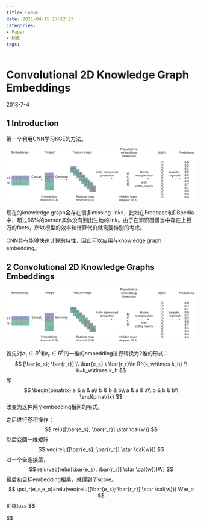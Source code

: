 ```yaml
---
title: ConvE
date: 2021-04-15 17:12:23
categories:
- Paper
- KGE
tags:
---
```


# Convolutional 2D Knowledge Graph Embeddings

2018-7-4

## 1 Introduction

第一个利用CNN学习KGE的方法。

![](ConvE/image-20200314161529853.png)

<!--more-->

现在的knowledge graph会存在很多missing links，比如在Freebase和DBpedia中，超过66%的person实体没有到出生地的link。由于在知识图谱当中存在上百万的facts，所以模型的效率和计算代价就需要特别的考虑。

CNN具有能够快速计算的特性，因此可以应用与knowledge graph embedding。

## 2 Convolutional 2D Knowledge Graphs Embeddings

![](ConvE/image-20200314161529853.png)

首先对$e_1\in R^k$和$r_r\in R^k$的一维的embedding进行转换为2维的形式：
$$
[\bar{e_s}; \bar{r_r}] \\
\bar{e_s},\ \bar{r_r}\in R^{k_w\times k_h} \\
k=k_w\times k_h
$$
即：
$$
\begin{pmatrix} 
a & a & a\\ 
b & b & b\\
a & a & a\\
b & b & b\\
\end{pmatrix}
$$
改变为这种两个embedding相间的格式。

之后进行卷积操作：
$$
relu([\bar{e_s}; \bar{r_r}] \star \cal{w})
$$
然后变回一维矩阵
$$
vec(relu([\bar{e_s}; \bar{r_r}] \star \cal{w}))
$$
过一个全连接层，
$$
relu(vec(relu([\bar{e_s}; \bar{r_r}] \star \cal{w}))W)
$$
最后和目标embedding相乘，就得到了score。
$$
\psi_r(e_s,e_o)=relu(vec(relu([\bar{e_s}; \bar{r_r}] \star \cal{w})) W)e_o
$$
训练loss
$$

$$